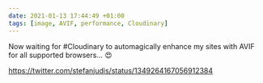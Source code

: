 ```yaml
---
date: 2021-01-13 17:44:49 +01:00
tags: [image, AVIF, performance, Cloudinary]
---
```


Now waiting for #Cloudinary to automagically enhance my sites with AVIF for all supported browsers… 😍

https://twitter.com/stefanjudis/status/1349264167056912384

